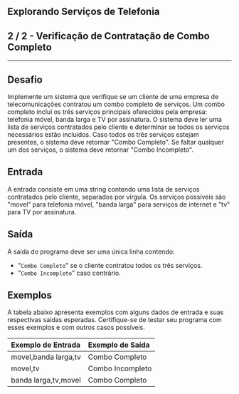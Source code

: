 Explorando Serviços de Telefonia
--------------------------------
2 / 2 - Verificação de Contratação de Combo Completo
------------------------------------------------------------------------------

* * *

Desafio
-------

Implemente um sistema que verifique se um cliente de uma empresa de telecomunicações contratou um combo completo de
serviços. Um combo completo inclui os três serviços principais oferecidos pela empresa: telefonia móvel, banda larga e
TV por assinatura. O sistema deve ler uma lista de serviços contratados pelo cliente e determinar se todos os serviços
necessários estão incluídos. Caso todos os três serviços estejam presentes, o sistema deve retornar "Combo Completo". Se
faltar qualquer um dos serviços, o sistema deve retornar "Combo Incompleto".

Entrada
-------

A entrada consiste em uma string contendo uma lista de serviços contratados pelo cliente, separados por vírgula. Os
serviços possíveis são "movel" para telefonia móvel, "banda larga" para serviços de internet e "tv" para TV por
assinatura.

Saída
-----

A saída do programa deve ser uma única linha contendo:

* "`Combo Completo`" se o cliente contratou todos os três serviços.
* "`Combo Incompleto`" caso contrário.

Exemplos
--------

A tabela abaixo apresenta exemplos com alguns dados de entrada e suas respectivas saídas esperadas. Certifique-se de
testar seu programa com esses exemplos e com outros casos possíveis.

| Exemplo de Entrada   | Exemplo de Saída |
|:---------------------|:-----------------|
| movel,banda larga,tv | Combo Completo   |
| movel,tv             | Combo Incompleto |
| banda larga,tv,movel | Combo Completo   |
